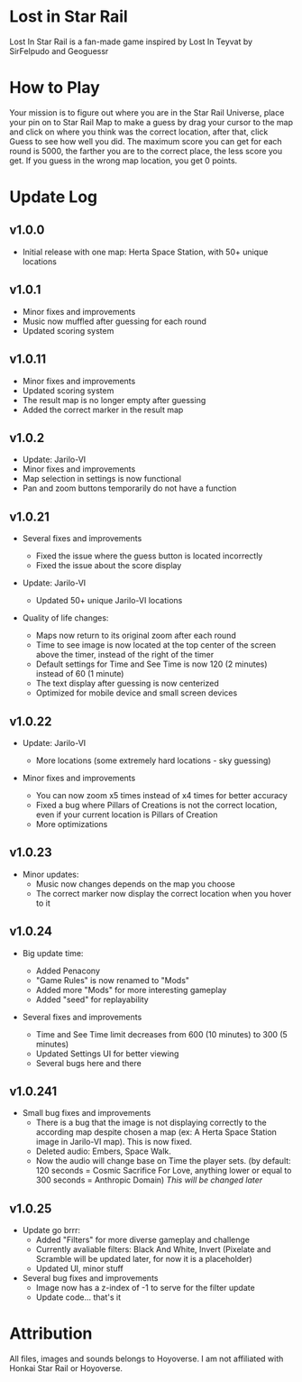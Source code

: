 # Lost in Star Rail
Lost In Star Rail is a fan-made game inspired by Lost In Teyvat by SirFelpudo and Geoguessr

# How to Play
Your mission is to figure out where you are in the Star Rail Universe, place your pin on to Star Rail Map to make a guess by drag your cursor to the map and click on where you think was the correct location, after that, click Guess to see how well you did.
The maximum score you can get for each round is 5000, the farther you are to the correct place, the less score you get. 
If you guess in the wrong map location, you get 0 points.

# Update Log
## v1.0.0
- Initial release with one map: Herta Space Station, with 50+ unique locations

## v1.0.1
- Minor fixes and improvements
 - Music now muffled after guessing for each round
 - Updated scoring system

## v1.0.11
- Minor fixes and improvements
- Updated scoring system
 - The result map is no longer empty after guessing
 - Added the correct marker in the result map

## v1.0.2
- Update: Jarilo-VI
- Minor fixes and improvements
 - Map selection in settings is now functional
 - Pan and zoom buttons temporarily do not have a function

## v1.0.21
- Several fixes and ỉmprovements
  - Fixed the issue where the guess button is located incorrectly
  - Fixed the issue about the score display

- Update: Jarilo-VI
  - Updated 50+ unique Jarilo-VI locations

- Quality of life changes:
  - Maps now return to its original zoom after each round
  - Time to see image is now located at the top center of the screen above the timer, instead of the right of the timer
  - Default settings for Time and See Time is now 120 (2 minutes) instead of 60 (1 minute)
  - The text display after guessing is now centerized
  - Optimized for mobile device and small screen devices

## v1.0.22
- Update: Jarilo-VI
  - More locations (some extremely hard locations - sky guessing)

- Minor fixes and improvements
  - You can now zoom x5 times instead of x4 times for better accuracy
  - Fixed a bug where Pillars of Creations is not the correct location, even if your current location is Pillars of Creation
  - More optimizations

## v1.0.23
- Minor updates:
  - Music now changes depends on the map you choose
  - The correct marker now display the correct location when you hover to it

## v1.0.24
- Big update time:
  - Added Penacony
  - "Game Rules" is now renamed to "Mods"
  - Added more "Mods" for more interesting gameplay
  - Added "seed" for replayability

- Several fixes and improvements
  - Time and See Time limit decreases from 600 (10 minutes) to 300 (5 minutes)
  - Updated Settings UI for better viewing
  - Several bugs here and there

## v1.0.241
- Small bug fixes and improvements
  - There is a bug that the image is not displaying correctly to the according map despite chosen a map (ex: A Herta Space Station image in Jarilo-VI map). This is now fixed.
  - Deleted audio: Embers, Space Walk.
  - Now the audio will change base on Time the player sets. (by default: 120 seconds = Cosmic Sacrifice For Love, anything lower or equal to 300 seconds = Anthropic Domain) *This will be changed later*

## v1.0.25
- Update go brrr:
  - Added "Filters" for more diverse gameplay and challenge
  - Currently avaliable filters: Black And White, Invert (Pixelate and Scramble will be updated later, for now it is a placeholder)
  - Updated UI, minor stuff
- Several bug fixes and improvements
  - Image now has a z-index of -1 to serve for the filter update
  - Update code... that's it

# Attribution
All files, images and sounds belongs to Hoyoverse. I am not affiliated with Honkai Star Rail or Hoyoverse.
